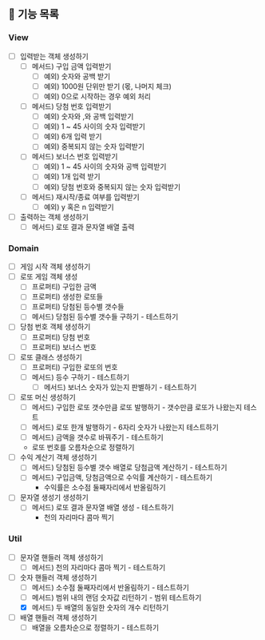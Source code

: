 ## 🎯 기능 목록

### View

- [ ]  입력받는 객체 생성하기
    - [ ]  메서드) 구입 금액 입력받기
        - [ ]  예외) 숫자와 공백 받기
        - [ ]  예외) 1000원 단위만 받기 (몫, 나머지 체크)
        - [ ]  예외) 0으로 시작하는 경우 예외 처리
    - [ ]  메서드) 당첨 번호 입력받기
        - [ ]  예외) 숫자와 ,와 공백 입력받기
        - [ ]  예외) 1 ~ 45 사이의 숫자 입력받기
        - [ ]  예외) 6개 입력 받기
        - [ ]  예외) 중복되지 않는 숫자 입력받기
    - [ ]  메서드) 보너스 번호 입력받기
        - [ ]  예외) 1 ~ 45 사이의 숫자와 공백 입력받기
        - [ ]  예외) 1개 입력 받기
        - [ ]  예외) 당첨 번호와 중복되지 않는 숫자 입력받기
    - [ ]  메서드) 재시작/종료 여부를 입력받기
        - [ ]  예외) y 혹은 n 입력받기
- [ ]  출력하는 객체 생성하기
    - [ ]  메서드) 로또 결과 문자열 배열 출력

### Domain

- [ ]  게임 시작 객체 생성하기
- [ ]  로또 게임 객체 생성
    - [ ]  프로퍼티) 구입한 금액
    - [ ]  프로퍼티) 생성한 로또들
    - [ ]  프로퍼티) 당첨된 등수별 갯수들
    - [ ]  메서드) 당첨된 등수별 갯수들 구하기 - 테스트하기
- [ ]  당첨 번호 객체 생성하기
    - [ ]  프로퍼티) 당첨 번호
    - [ ]  프로퍼티) 보너스 번호
- [ ]  로또 클래스 생성하기
    - [ ]  프로퍼티) 구입한 로또의 번호
    - [ ]  메서드) 등수 구하기 - 테스트하기
		- [ ]  메서드) 보너스 숫자가 있는지 판별하기 - 테스트하기
- [ ]  로또 머신 생성하기
    - [ ]  메서드) 구입한 로또 갯수만큼 로또 발행하기 - 갯수만큼 로또가 나왔는지 테스트
    - [ ]  메서드) 로또 한개 발행하기 - 6자리 숫자가 나왔는지 테스트하기
    - [ ]  메서드) 금액을 갯수로 바꿔주기 - 테스트하기
    - 로또 번호를 오름차순으로 정렬하기
- [ ]  수익 계산기 객체 생성하기
    - [ ]  메서드) 당첨된 등수별 갯수 배열로 당첨금액 계산하기 - 테스트하기
    - [ ]  메서드) 구입금액, 당첨금액으로 수익률 계산하기 - 테스트하기
        - 수익률은 소수점 둘째자리에서 반올림하기
- [ ]  문자열 생성기 생성하기
    - [ ]  메서드) 로또 결과 문자열 배열 생성 - 테스트하기
        - 천의 자리마다 콤마 찍기

### Util

- [ ]  문자열 핸들러 객체 생성하기
    - [ ]  메서드) 천의 자리마다 콤마 찍기 - 테스트하기
- [ ]  숫자 핸들러 객체 생성하기
    - [ ]  메서드) 소수점 둘째자리에서 반올림하기 - 테스트하기
    - [ ]  메서드) 범위 내의 랜덤 숫자값 리턴하기 - 범위 테스트하기
    - [x]  메서드) 두 배열의 동일한 숫자의 개수 리턴하기
- [ ]  배열 핸들러 객체 생성하기
    - [ ]  배열을 오름차순으로 정렬하기 - 테스트하기